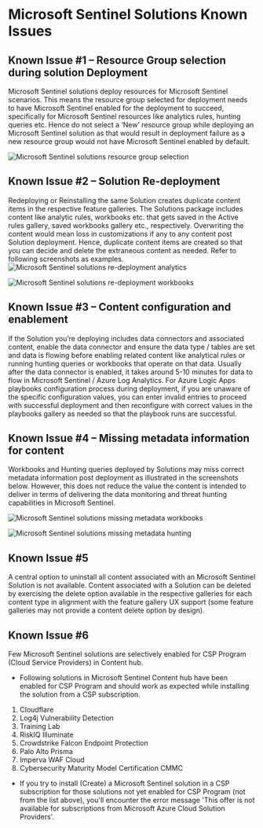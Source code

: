 # Microsoft Sentinel Solutions Known Issues

## Known Issue #1 – Resource Group selection during solution Deployment
Microsoft Sentinel solutions deploy resources for Microsoft Sentinel scenarios. This means the resource group selected for deployment needs to have Microsoft Sentinel enabled for the deployment to succeed, specifically for Microsoft Sentinel resources like analytics rules, hunting queries etc. Hence do not select a ‘New’ resource group while deploying an Microsoft Sentinel solution as that would result in deployment failure as a new resource group would not have Microsoft Sentinel enabled by default. 

![Microsoft Sentinel solutions resource group selection](https://github.com/Azure/Azure-Sentinel/blob/master/Solutions/Images/solutions_resource_group.png)

## Known Issue #2 – Solution Re-deployment
Redeploying or Reinstalling the same Solution creates duplicate content items in the respective feature galleries. The Solutions package includes content like analytic rules, workbooks etc. that gets saved in the Active rules gallery, saved workbooks gallery etc., respectively. Overwriting the content would mean loss in customizations if any to any content post Solution deployment. Hence, duplicate content items are created so that you can decide and delete the extraneous content as needed.
Refer to following screenshots as examples.
![Microsoft Sentinel solutions re-deployment analytics](https://github.com/Azure/Azure-Sentinel/blob/master/Solutions/Images/solutions-reinstall-analytics.png)

![Microsoft Sentinel solutions re-deployment workbooks](https://github.com/Azure/Azure-Sentinel/blob/master/Solutions/Images/solutions-reinstall-workbooks.png)

## Known Issue #3 – Content configuration and enablement 
If the Solution you’re deploying includes data connectors and associated content, enable the data connector and ensure the data type / tables are set and data is flowing before enabling related content like analytical rules or running hunting queries or workbooks that operate on that data. Usually after the data connector is enabled, it takes around 5-10 minutes for data to flow in Microsoft Sentinel / Azure Log Analytics.
For Azure Logic Apps playbooks configuration process during deployment, if you are unaware of the specific configuration values, you can enter invalid entries to proceed with successful deployment and then reconfigure with correct values in the playbooks gallery as needed so that the playbook runs are successful. 

## Known Issue #4 – Missing metadata information for content
Workbooks and Hunting queries deployed by Solutions may miss correct metadata information post deployment as illustrated in the screenshots below. However, this does not reduce the value the content is intended to deliver in terms of delivering the data monitoring and threat hunting capabilities in Microsoft Sentinel. 

![Microsoft Sentinel solutions missing metadata workbooks](https://github.com/Azure/Azure-Sentinel/blob/master/Solutions/Images/solutions-missing-metadata-workbooks.png)

![Microsoft Sentinel solutions missing metadata hunting](https://github.com/Azure/Azure-Sentinel/blob/master/Solutions/Images/solutions-missing-metadata-hunting.png)

## Known Issue #5 
A central option to uninstall all content associated with an Microsoft Sentinel Solution is not available. Content associated with a Solution can be deleted by exercising the delete option available in the respective galleries for each content type in alignment with the feature gallery UX support (some feature galleries may not provide a content delete option by design). 

## Known Issue #6
Few Microsoft Sentinel solutions are selectively enabled for CSP Program (Cloud Service Providers) in Content hub. 

* Following solutions in Microsoft Sentinel Content hub have been enabled for CSP Program and should work as expected while installing the solution from a CSP subscription.  
1. Cloudflare
2. Log4j Vulnerability Detection
3. Training Lab
4. RiskIQ Illuminate
5. Crowdstrike Falcon Endpoint Protection
6. Palo Alto Prisma
7. Imperva WAF Cloud
8. Cybersecurity Maturity Model Certification CMMC

* If you try to install (Create) a Microsoft Sentinel solution in a CSP subscription for those solutions not yet enabled for CSP Program (not from the list above), you'll encounter the error message 'This offer is not available for subscriptions from Microsoft Azure Cloud Solution Providers'. 
